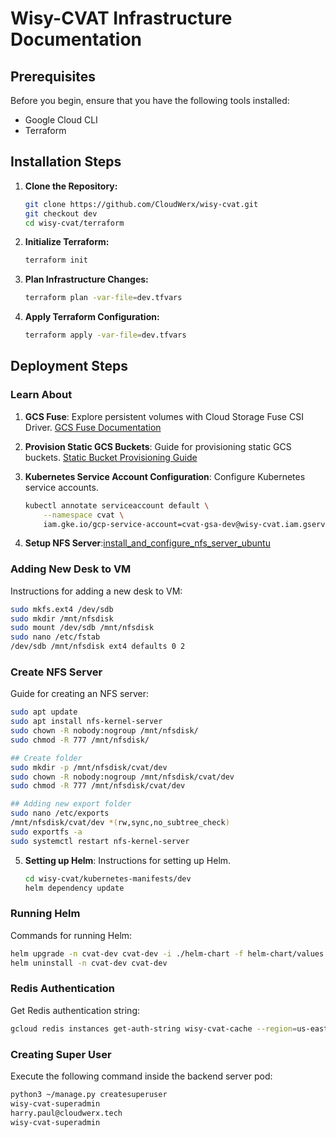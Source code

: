 # Wisy-CVAT Infrastructure Documentation

## Prerequisites

Before you begin, ensure that you have the following tools installed:

- Google Cloud CLI
- Terraform

## Installation Steps

1. **Clone the Repository:**
    ```bash
    git clone https://github.com/CloudWerx/wisy-cvat.git
    git checkout dev
    cd wisy-cvat/terraform
    ```

2. **Initialize Terraform:**
    ```bash
    terraform init
    ```

3. **Plan Infrastructure Changes:**
    ```bash
    terraform plan -var-file=dev.tfvars
    ```

4. **Apply Terraform Configuration:**
    ```bash
    terraform apply -var-file=dev.tfvars
    ```

## Deployment Steps

### Learn About

1. **GCS Fuse**: Explore persistent volumes with Cloud Storage Fuse CSI Driver.
    [GCS Fuse Documentation](https://cloud.google.com/kubernetes-engine/docs/how-to/persistent-volumes/cloud-storage-fuse-csi-driver)

2. **Provision Static GCS Buckets**: Guide for provisioning static GCS buckets.
    [Static Bucket Provisioning Guide](https://cloud.google.com/kubernetes-engine/docs/how-to/persistent-volumes/cloud-storage-fuse-csi-driver#provision-static)

3. **Kubernetes Service Account Configuration**:
    Configure Kubernetes service accounts.
    ```bash
    kubectl annotate serviceaccount default \
        --namespace cvat \
        iam.gke.io/gcp-service-account=cvat-gsa-dev@wisy-cvat.iam.gserviceaccount.com
    ```

4. **Setup NFS Server**:[install_and_configure_nfs_server_ubuntu](https://linuxhint.com/install-and-configure-nfs-server-ubuntu-22-04/)

### Adding New Desk to VM

Instructions for adding a new desk to VM:
```bash
sudo mkfs.ext4 /dev/sdb
sudo mkdir /mnt/nfsdisk
sudo mount /dev/sdb /mnt/nfsdisk
sudo nano /etc/fstab
/dev/sdb /mnt/nfsdisk ext4 defaults 0 2
```

### Create NFS Server

Guide for creating an NFS server:
```bash
sudo apt update
sudo apt install nfs-kernel-server
sudo chown -R nobody:nogroup /mnt/nfsdisk/
sudo chmod -R 777 /mnt/nfsdisk/

## Create folder
sudo mkdir -p /mnt/nfsdisk/cvat/dev
sudo chown -R nobody:nogroup /mnt/nfsdisk/cvat/dev
sudo chmod -R 777 /mnt/nfsdisk/cvat/dev

## Adding new export folder
sudo nano /etc/exports
/mnt/nfsdisk/cvat/dev *(rw,sync,no_subtree_check)
sudo exportfs -a
sudo systemctl restart nfs-kernel-server
```

5. **Setting up Helm**: Instructions for setting up Helm.
    ```bash
    cd wisy-cvat/kubernetes-manifests/dev
    helm dependency update
    ```

### Running Helm

Commands for running Helm:
```bash
helm upgrade -n cvat-dev cvat-dev -i ./helm-chart -f helm-chart/values.yaml -f cvat.override-values-dev.yaml
helm uninstall -n cvat-dev cvat-dev
```

### Redis Authentication

Get Redis authentication string:
```bash
gcloud redis instances get-auth-string wisy-cvat-cache --region=us-east1 --project wisy-cvat
```

### Creating Super User

Execute the following command inside the backend server pod:
```bash
python3 ~/manage.py createsuperuser
wisy-cvat-superadmin
harry.paul@cloudwerx.tech
wisy-cvat-superadmin
```

